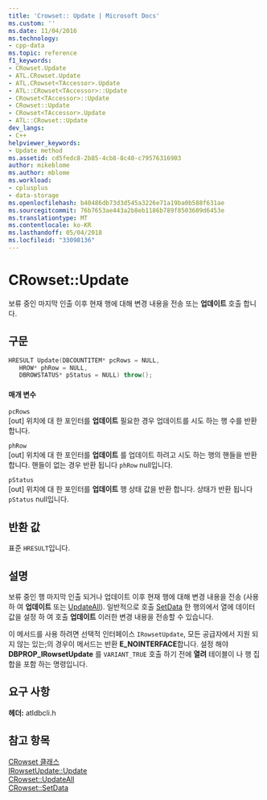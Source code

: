 ```yaml
---
title: 'Crowset:: Update | Microsoft Docs'
ms.custom: ''
ms.date: 11/04/2016
ms.technology:
- cpp-data
ms.topic: reference
f1_keywords:
- CRowset.Update
- ATL.CRowset.Update
- ATL.CRowset<TAccessor>.Update
- ATL::CRowset<TAccessor>::Update
- CRowset<TAccessor>::Update
- CRowset::Update
- CRowset<TAccessor>.Update
- ATL::CRowset::Update
dev_langs:
- C++
helpviewer_keywords:
- Update method
ms.assetid: cd5fedc8-2b85-4cb8-8c40-c79576316903
author: mikeblome
ms.author: mblome
ms.workload:
- cplusplus
- data-storage
ms.openlocfilehash: b40486db73d3d545a3226e71a19ba0b588f631ae
ms.sourcegitcommit: 76b7653ae443a2b8eb1186b789f8503609d6453e
ms.translationtype: MT
ms.contentlocale: ko-KR
ms.lasthandoff: 05/04/2018
ms.locfileid: "33098136"
---
```

# <a name="crowsetupdate"></a>CRowset::Update
보류 중인 마지막 인출 이후 현재 행에 대해 변경 내용을 전송 또는 **업데이트** 호출 합니다.  
  
## <a name="syntax"></a>구문  
  
```cpp
HRESULT Update(DBCOUNTITEM* pcRows = NULL,   
   HROW* phRow = NULL,   
   DBROWSTATUS* pStatus = NULL) throw();  
```  
  
#### <a name="parameters"></a>매개 변수  
 `pcRows`  
 [out] 위치에 대 한 포인터를 **업데이트** 필요한 경우 업데이트를 시도 하는 행 수를 반환 합니다.  
  
 `phRow`  
 [out] 위치에 대 한 포인터를 **업데이트** 를 업데이트 하려고 시도 하는 행의 핸들을 반환 합니다. 핸들이 없는 경우 반환 됩니다 `phRow` null입니다.  
  
 `pStatus`  
 [out] 위치에 대 한 포인터를 **업데이트** 행 상태 값을 반환 합니다. 상태가 반환 됩니다 `pStatus` null입니다.  
  
## <a name="return-value"></a>반환 값  
 표준 `HRESULT`입니다.  
  
## <a name="remarks"></a>설명  
 보류 중인 행 마지막 인출 되거나 업데이트 이후 현재 행에 대해 변경 내용을 전송 (사용 하 여 **업데이트** 또는 [UpdateAll](../../data/oledb/crowset-updateall.md)). 일반적으로 호출 [SetData](../../data/oledb/crowset-setdata.md) 한 행의에서 열에 데이터 값을 설정 하 여 호출 **업데이트** 이러한 변경 내용을 전송할 수 있습니다.  
  
 이 메서드를 사용 하려면 선택적 인터페이스 `IRowsetUpdate`, 모든 공급자에서 지원 되지 않는 있는;의 경우이 메서드는 반환 **E_NOINTERFACE**합니다. 설정 해야 **DBPROP_IRowsetUpdate** 를 `VARIANT_TRUE` 호출 하기 전에 **열려** 테이블이 나 행 집합을 포함 하는 명령입니다.  
  
## <a name="requirements"></a>요구 사항  
 **헤더:** atldbcli.h  
  
## <a name="see-also"></a>참고 항목  
 [CRowset 클래스](../../data/oledb/crowset-class.md)   
 [IRowsetUpdate::Update](https://msdn.microsoft.com/en-us/library/ms719709.aspx)   
 [CRowset::UpdateAll](../../data/oledb/crowset-updateall.md)   
 [CRowset::SetData](../../data/oledb/crowset-setdata.md)